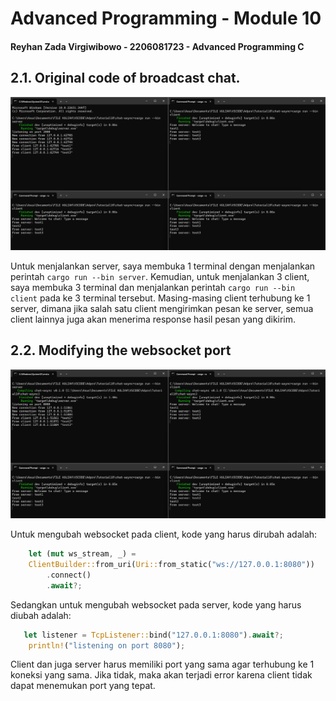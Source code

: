 # Advanced Programming - Module 10
#### Reyhan Zada Virgiwibowo - 2206081723 - Advanced Programming C

## 2.1. Original code of broadcast chat.
![Screenshot 2.1](static/images/2.1.png)

Untuk menjalankan server, saya membuka 1 terminal dengan menjalankan perintah `cargo run --bin server`. Kemudian, untuk menjalankan 3 client, saya membuka 3 terminal dan menjalankan perintah `cargo run --bin client` pada ke 3 terminal tersebut. Masing-masing client terhubung ke 1 server, dimana jika salah satu client mengirimkan pesan ke server, semua client lainnya juga akan menerima response hasil pesan yang dikirim. 

## 2.2. Modifying the websocket port

![Screenshot 2.2](static/images/2.2.png)

Untuk mengubah websocket pada client, kode yang harus dirubah adalah:

```rust
    let (mut ws_stream, _) =
    ClientBuilder::from_uri(Uri::from_static("ws://127.0.0.1:8080"))
        .connect()
        .await?;
```

Sedangkan untuk mengubah websocket pada server, kode yang harus diubah adalah:
```rust
   let listener = TcpListener::bind("127.0.0.1:8080").await?;
    println!("listening on port 8080");
```

Client dan juga server harus memiliki port yang sama agar terhubung ke 1 koneksi yang sama. Jika tidak, maka akan terjadi error karena client tidak dapat menemukan port yang tepat.
